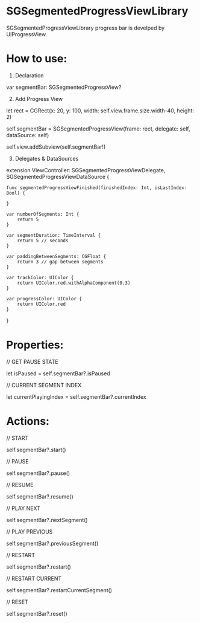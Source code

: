 # SGSegmentedProgressViewLibrary

SGSegmentedProgressViewLibrary progress bar is develped by UIProgressView.

# How to use:

1. Declaration

var segmentBar: SGSegmentedProgressView?


2. Add Progress View

let rect = CGRect(x: 20, y: 100, width: self.view.frame.size.width-40, height: 2)

self.segmentBar = SGSegmentedProgressView(frame: rect, delegate: self, dataSource: self)

self.view.addSubview(self.segmentBar!)


3. Delegates & DataSources

extension ViewController: SGSegmentedProgressViewDelegate, SGSegmentedProgressViewDataSource {

    func segmentedProgressViewFinished(finishedIndex: Int, isLastIndex: Bool) {
        
    }
    
    var numberOfSegments: Int {
        return 5
    }
    
    var segmentDuration: TimeInterval {
        return 5 // seconds
    }
    
    var paddingBetweenSegments: CGFloat {
        return 3 // gap between segments
    }
    
    var trackColor: UIColor {
        return UIColor.red.withAlphaComponent(0.3)
    }
    
    var progressColor: UIColor {
        return UIColor.red
    }
}


# Properties:

// GET PAUSE STATE

let isPaused = self.segmentBar?.isPaused
        
// CURRENT SEGMENT INDEX

let currentPlayingIndex = self.segmentBar?.currentIndex



# Actions:

// START

self.segmentBar?.start()
        
// PAUSE

self.segmentBar?.pause()
        
// RESUME

self.segmentBar?.resume()
        
// PLAY NEXT

self.segmentBar?.nextSegment()
        
// PLAY PREVIOUS

self.segmentBar?.previousSegment()
        
// RESTART

self.segmentBar?.restart()
        
// RESTART CURRENT

self.segmentBar?.restartCurrentSegment()
        
// RESET

self.segmentBar?.reset()
